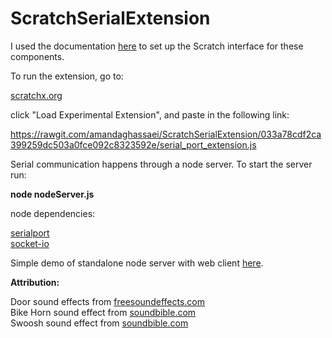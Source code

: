 # ScratchSerialExtension

I used the documentation <a href="https://github.com/LLK/scratchx/wiki#adding-blocks">here</a> to set up the Scratch interface for these components.

To run the extension, go to:

<a href="http://scratchx.org/#scratch">scratchx.org</a>

click "Load Experimental Extension", and paste in the following link:

<a href="https://rawgit.com/amandaghassaei/ScratchSerialExtension/033a78cdf2ca399259dc503a0fce092c8323592e/serial_port_extension.js">https://rawgit.com/amandaghassaei/ScratchSerialExtension/033a78cdf2ca399259dc503a0fce092c8323592e/serial_port_extension.js</a>

Serial communication happens through a node server.  To start the server run:

**node nodeServer.js**

node dependencies:

<a href="https://www.npmjs.com/package/serialport">serialport</a><br/>
<a href="https://www.npmjs.com/package/socket.io">socket-io</a>

Simple demo of standalone node server with web client <a href="https://github.com/amandaghassaei/NodeSerialPortBoilerplate">here</a>.


**Attribution:**

Door sound effects from <a href="https://www.freesoundeffects.com/">freesoundeffects.com</a><br/>
Bike Horn sound effect from <a href="http://soundbible.com/1446-Bike-Horn.html">soundbible.com</a><br/>
Swoosh sound effect from <a href="http://soundbible.com/706-Swoosh-3.html">soundbible.com</a>